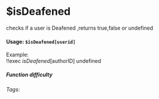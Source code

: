 # $isDeafened
checks if a user is Deafened ,returns true,false or undefined

#### Usage: `$isDeafened[userid]`
Example:
<br/>
<discord-messages>
	<discord-message :bot="false" role-color="#ffcc9a" author="Member">
		!!exec $isDeafened[$authorID]
	</discord-message>
	<discord-message :bot="true" role-color="#0099ff" author="Custom Command" avatar="https://media.discordapp.net/avatars/725721249652670555/781224f90c3b841ba5b40678e032f74a.webp">
		undefined
	</discord-message>
</discord-messages>

##### Function difficulty <Badge type="tip" text="Easy" vertical="middle" /> 
###### Tags:
<Badge type="tip" text="is" vertical="middle" /> 
<Badge type="tip" text="Deafened" vertical="middle" /> 
